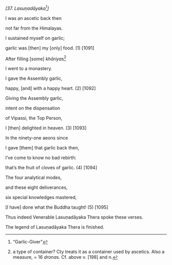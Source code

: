 *\[37. Lasuṇadāyaka*[^1]*\]*

I was an ascetic back then

not far from the Himalayas.

I sustained myself on garlic;

garlic was \[then\] my \[only\] food. (1) \[1091\]

After filling \[some\] *khāriya*s[^2]

I went to a monastery.

I gave the Assembly garlic,

happy, \[and\] with a happy heart. (2) \[1092\]

Giving the Assembly garlic,

intent on the dispensation

of Vipassi, the Top Person,

I \[then\] delighted in heaven. (3) \[1093\]

In the ninety-one aeons since

I gave \[them\] that garlic back then,

I’ve come to know no bad rebirth:

that’s the fruit of cloves of garlic. (4) \[1094\]

The four analytical modes,

and these eight deliverances,

six special knowledges mastered,

\[I have\] done what the Buddha taught! (5) \[1095\]

Thus indeed Venerable Lasuṇadāyaka Thera spoke these verses.

The legend of Lasuṇadāyaka Thera is finished.

[^1]: “Garlic-Giver”

[^2]: a type of container? Cty treats it as a container used by
    ascetics. Also a measure, = 16 *drona*s. Cf. above v. \[198\] and n.
